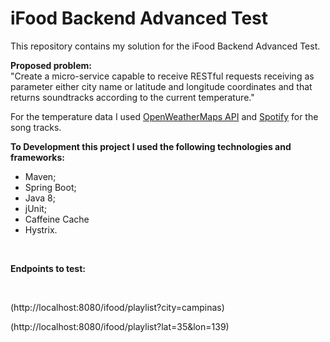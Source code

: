 
# iFood Backend Advanced Test

This repository contains my solution for the iFood Backend Advanced Test.
<br/>

**Proposed problem:**
<br/>
"Create a micro-service capable to receive RESTful requests receiving as parameter either city name or latitude and longitude coordinates and that returns soundtracks according to the current temperature."
<br/>

For the temperature data I used [OpenWeatherMaps API](https://openweathermap.org/) and [Spotify](https://developer.spotify.com/) for the song tracks.
<br/>

**To Development this project I used the following technologies and frameworks:**

 - Maven;
 - Spring Boot;
 - Java 8;
 - jUnit;
 - Caffeine Cache
 - Hystrix.
 
 <br/>
 
**Endpoints to test:**
 
 <br/>
 
(http://localhost:8080/ifood/playlist?city=campinas)

(http://localhost:8080/ifood/playlist?lat=35&lon=139)